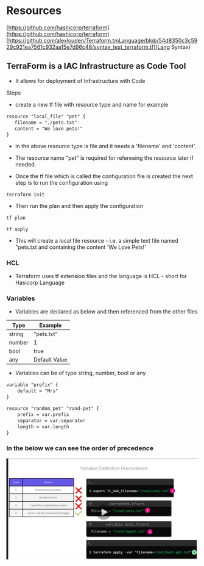 # Resources
[https://github.com/hashicorp/terraform](https://github.com/hashicorp/terraform)
[https://github.com/alexlouden/Terraform.tmLanguage/blob/54d8350c3c5929c921ea7561c932aa15e7d96c48/syntax_test_terraform.tf](Lang Syntax)

## TerraForm is a IAC  Infrastructure as Code Tool

* It allows for deployment of Infrastructure with Code

Steps
*  create a new tf file with resource type and name for example 
 ```
 resource "local_file" "pet" {
    filename = "./pets.txt"
    content = "We love pets!"
}
```
* in the  above resource type is file and it needs a  'filename' and 'content'.

* The resource name "pet" is required for refereeing the resource later if needed.

* Once the tf file which is called the configuration file is created the next step is to run the configuration using 
```
terraform init
```
* Then run the plan and then apply the configuration

```
tf plan
```

```
tf apply 
```

* This will create a local file resource - i.e. a simple text file named "pets.txt and containing the content 'We  Love Pets!'

### HCL 
* Terraform uses tf extension  files and the language is HCL - short for Hasicorp Language

### Variables

* Variables are declared as below and then referenced from the other files

Type | Example 
---------|----------
 string| "pets.txt" 
 number | 1
 bool | true
 any | Default Value

* Variables can be of type string, number, bool or any

```
variable "prefix" {
    default = "Mrs"
}
```

```
resource "random_pet" "rand-pet" {
    prefix = var.prefix
    separator = var.separator
    length = var.length
}
```
### In the below we can see the order of precedence 
![./images/verprecedence.png](./images/verprecedence.png)
